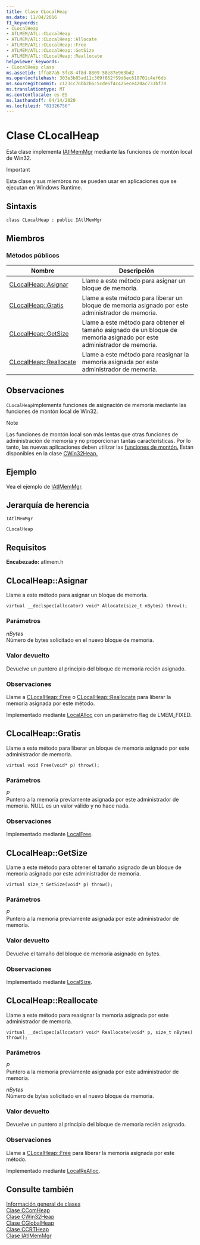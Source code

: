 ```yaml
---
title: Clase CLocalHeap
ms.date: 11/04/2016
f1_keywords:
- CLocalHeap
- ATLMEM/ATL::CLocalHeap
- ATLMEM/ATL::CLocalHeap::Allocate
- ATLMEM/ATL::CLocalHeap::Free
- ATLMEM/ATL::CLocalHeap::GetSize
- ATLMEM/ATL::CLocalHeap::Reallocate
helpviewer_keywords:
- CLocalHeap class
ms.assetid: 1ffa87a5-5fc8-4f8d-8809-58e87e963bd2
ms.openlocfilehash: 303e3b85ad11c309f862f59d6ec610701c4ef6db
ms.sourcegitcommit: c123cc76bb2b6c5cde6f4c425ece420ac733bf70
ms.translationtype: MT
ms.contentlocale: es-ES
ms.lasthandoff: 04/14/2020
ms.locfileid: "81326756"
---
```

# <a name="clocalheap-class"></a>Clase CLocalHeap

Esta clase implementa [IAtlMemMgr](../../atl/reference/iatlmemmgr-class.md) mediante las funciones de montón local de Win32.

> [!IMPORTANT]
> Esta clase y sus miembros no se pueden usar en aplicaciones que se ejecutan en Windows Runtime.

## <a name="syntax"></a>Sintaxis

```
class CLocalHeap : public IAtlMemMgr
```

## <a name="members"></a>Miembros

### <a name="public-methods"></a>Métodos públicos

|Nombre|Descripción|
|----------|-----------------|
|[CLocalHeap::Asignar](#allocate)|Llame a este método para asignar un bloque de memoria.|
|[CLocalHeap::Gratis](#free)|Llame a este método para liberar un bloque de memoria asignado por este administrador de memoria.|
|[CLocalHeap::GetSize](#getsize)|Llame a este método para obtener el tamaño asignado de un bloque de memoria asignado por este administrador de memoria.|
|[CLocalHeap::Reallocate](#reallocate)|Llame a este método para reasignar la memoria asignada por este administrador de memoria.|

## <a name="remarks"></a>Observaciones

`CLocalHeap`implementa funciones de asignación de memoria mediante las funciones de montón local de Win32.

> [!NOTE]
> Las funciones de montón local son más lentas que otras funciones de administración de memoria y no proporcionan tantas características. Por lo tanto, las nuevas aplicaciones deben utilizar las [funciones de montón.](/windows/win32/Memory/heap-functions) Están disponibles en la clase [CWin32Heap.](../../atl/reference/cwin32heap-class.md)

## <a name="example"></a>Ejemplo

Vea el ejemplo de [IAtlMemMgr](../../atl/reference/iatlmemmgr-class.md).

## <a name="inheritance-hierarchy"></a>Jerarquía de herencia

`IAtlMemMgr`

`CLocalHeap`

## <a name="requirements"></a>Requisitos

**Encabezado:** atlmem.h

## <a name="clocalheapallocate"></a><a name="allocate"></a>CLocalHeap::Asignar

Llame a este método para asignar un bloque de memoria.

```
virtual __declspec(allocator) void* Allocate(size_t nBytes) throw();
```

### <a name="parameters"></a>Parámetros

*nBytes*<br/>
Número de bytes solicitado en el nuevo bloque de memoria.

### <a name="return-value"></a>Valor devuelto

Devuelve un puntero al principio del bloque de memoria recién asignado.

### <a name="remarks"></a>Observaciones

Llame a [CLocalHeap::Free](#free) o [CLocalHeap::Reallocate](#reallocate) para liberar la memoria asignada por este método.

Implementado mediante [LocalAlloc](/windows/win32/api/winbase/nf-winbase-localalloc) con un parámetro flag de LMEM_FIXED.

## <a name="clocalheapfree"></a><a name="free"></a>CLocalHeap::Gratis

Llame a este método para liberar un bloque de memoria asignado por este administrador de memoria.

```
virtual void Free(void* p) throw();
```

### <a name="parameters"></a>Parámetros

*P*<br/>
Puntero a la memoria previamente asignada por este administrador de memoria. NULL es un valor válido y no hace nada.

### <a name="remarks"></a>Observaciones

Implementado mediante [LocalFree](/windows/win32/api/winbase/nf-winbase-localfree).

## <a name="clocalheapgetsize"></a><a name="getsize"></a>CLocalHeap::GetSize

Llame a este método para obtener el tamaño asignado de un bloque de memoria asignado por este administrador de memoria.

```
virtual size_t GetSize(void* p) throw();
```

### <a name="parameters"></a>Parámetros

*P*<br/>
Puntero a la memoria previamente asignada por este administrador de memoria.

### <a name="return-value"></a>Valor devuelto

Devuelve el tamaño del bloque de memoria asignado en bytes.

### <a name="remarks"></a>Observaciones

Implementado mediante [LocalSize](/windows/win32/api/winbase/nf-winbase-localsize).

## <a name="clocalheapreallocate"></a><a name="reallocate"></a>CLocalHeap::Reallocate

Llame a este método para reasignar la memoria asignada por este administrador de memoria.

```
virtual __declspec(allocator) void* Reallocate(void* p, size_t nBytes) throw();
```

### <a name="parameters"></a>Parámetros

*P*<br/>
Puntero a la memoria previamente asignada por este administrador de memoria.

*nBytes*<br/>
Número de bytes solicitado en el nuevo bloque de memoria.

### <a name="return-value"></a>Valor devuelto

Devuelve un puntero al principio del bloque de memoria recién asignado.

### <a name="remarks"></a>Observaciones

Llame a [CLocalHeap::Free](#free) para liberar la memoria asignada por este método.

Implementado mediante [LocalReAlloc](/windows/win32/api/winbase/nf-winbase-localrealloc).

## <a name="see-also"></a>Consulte también

[Información general de clases](../../atl/atl-class-overview.md)<br/>
[Clase CComHeap](../../atl/reference/ccomheap-class.md)<br/>
[Clase CWin32Heap](../../atl/reference/cwin32heap-class.md)<br/>
[Clase CGlobalHeap](../../atl/reference/cglobalheap-class.md)<br/>
[Clase CCRTHeap](../../atl/reference/ccrtheap-class.md)<br/>
[Clase IAtlMemMgr](../../atl/reference/iatlmemmgr-class.md)
